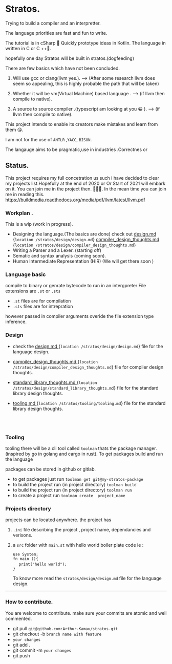# Stratos.

Trying to build a compiler and an interpretter.

The language priorities are fast and fun to write.

The tutorial is in cSharp 💓   Quickly prototype ideas in Kotlin.
The language in written in C or C ++💞.

hopefully one day Stratos will be built in stratos.(dogfeeding)

There are few basics which have not been concluded.
1) Will use gcc or clang(llvm yes.).
     --> (After some  research llvm does seem so appealing, this is highly probable the path that will be taken)
     
2) Whether it will be  vm(Virtual Machine) based language .
     --> (if llvm then compile to native).

3)  A source to source compiler .(typescript  am looking at you 😀 ).
     --> (if llvm then compile to native).

This project intends to  enable its creators make mistakes and learn from them 😘.

I am not for the use of `ANTLR` ,`YACC`, `BISON`.

The langauge aims to be pragmatic,use in industries .Correctnes or

## Status.
This project requires my full concetration us such i have decided to clear my  projects list.Hopefully at the end of 2020 or Or Start of 2021 will embark on it.
You can join me in the project then.
💓💓💓.
In the mean time you can join me in reading this.
https://buildmedia.readthedocs.org/media/pdf/llvm/latest/llvm.pdf




### Workplan .
This is a wip (work in progress).
* Designing the language.(The basics are done)  check out
     [design.md ](stratos/design/design.md) {`location /stratos/design/design.md`}
     [compiler_design_thoughts.md ](stratos/design/compiler_design_thoughts.md) {`location /stratos/design/compiler_design_thoughts.md`}
* Writing a Parser and a Lexer. (starting off)
* Sematic and syntax analysis (coming soon).
* Human Intermediate Representation (HIR) (We will get there soon )


### Language basic
compile to binary or genrate bytecode to run in an intergpreter
File extensions are `.st` or `.sts`<br>
* `.st` files are for compilation
* `.sts` files are for intrepration



however passed in compiler arguments overide the file extension type inference. 

### Design
* check the  [design.md ](stratos/design/design.md) {`location /stratos/design/design.md`} file for the language design.

* [compiler_design_thoughts.md ](stratos/design/compiler_design_thoughts.md) {`location /stratos/design/compiler_design_thoughts.md`} file for compiler design thoughts.

* [standard_library_thoughts.md ](stratos/design/compiler_design_thoughts.md) {`location /stratos/design/standard_library_thoughts.md`} file for the standard library design thoughts.

* [tooling.md ](stratos/tooling/tooling.md) {`location /stratos/tooling/tooling.md`} file for the standard library design thoughts.

<br>
<br>

### Tooling
tooling there will be a cli tool called `toolman` thats the package manager.
(inspired by go in golang and cargo in rust). To get packages build and run the language

packages can be stored in github or gitlab.

*   to get packages just run 
`toolman get git@my-stratos-package`
*   to build the project run (in project directory)
`toolman build`
*   to build the project run (in project directory)
`toolman run`
*   to create a project run `toolman create  project_name` 

### Projects directory
projects can be located anywhere.
the project has
1. `.ini` file describing the project , project name, dependancies and verisons.
2. a `src` folder with `main.st` with hello world boiler plate code ie :

    `use System;` <br> 
    `fn main (){` <br> 
    &emsp; `print("hello world");` <br>
    `}` 

   To know more read the `stratos/design/design.md` file for the language design.



---
### How to contribute.
You are welcome to contribute.
make sure your commits are atomic and well commented.

*   git pull `git@github.com:Arthur-Kamau/stratos.git`
*   git checkout -b `branch name with feature`
*   `your changes`
*   git add .
*   git commit -m `your changes`
*   git push


